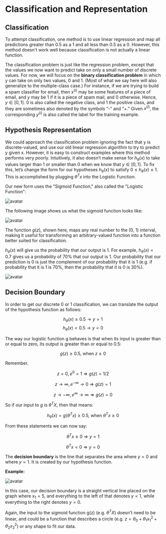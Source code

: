 # Classification and Representation

## Classification

To attempt classification, one method is to use linear regression and map all predictions greater than 0.5 as a 1 and all less than 0.5 as a 0. However, this method doesn't work well because classification is not actually a linear function.

The classification problem is just like the regression problem, except that the values we now want to predict take on only a small number of discrete values. For now, we will focus on the **binary classification problem** in which y can take on only two values, 0 and 1. (Most of what we say here will also generalize to the multiple-class case.) For instance, if we are trying to build a spam classifier for email, then $x^{(i)}$ may be some features of a piece of email, and $y$ may be 1 if it is a piece of spam mail, and 0 otherwise. Hence, $y∈[0,1]$. 0 is also called the negative class, and 1 the positive class, and they are sometimes also denoted by the symbols “-” and “+.” Given $x^{(i)}$, the corresponding $y^{(i)}$ is also called the label for the training example.

## Hypothesis Representation

We could approach the classification problem ignoring the fact that y is discrete-valued, and use our old linear regression algorithm to try to predict y given x. However, it is easy to construct examples where this method performs very poorly. Intuitively, it also doesn’t make sense for $h_\theta (x)$ to take values larger than 1 or smaller than 0 when we know that $y ∈ [0, 1]$. To fix this, let’s change the form for our hypotheses $h_\theta (x)$ to satisfy $0 \leq h_\theta (x) \leq 1$. This is accomplished by plugging $\theta^Tx$ into the Logistic Function.

Our new form uses the "Sigmoid Function," also called the "Logistic Function":

![avatar](https://raw.githubusercontent.com/garyphone/machine_learning/master/pictures/l3_1.PNG)

The following image shows us what the sigmoid function looks like:

![avatar](https://raw.githubusercontent.com/garyphone/machine_learning/master/pictures/l3_2.PNG)

The function $g(z)$, shown here, maps any real number to the (0, 1) interval, making it useful for transforming an arbitrary-valued function into a function better suited for classification.

$h_\theta (x)$ will give us the probability that our output is 1. For example, $h_\theta(x)=0.7$ gives us a probability of 70% that our output is 1. Our probability that our prediction is 0 is just the complement of our probability that it is 1 (e.g. if probability that it is 1 is 70%, then the probability that it is 0 is 30%).

![avatar](https://raw.githubusercontent.com/garyphone/machine_learning/master/pictures/l3_3.PNG)

## Decision Boundary

In order to get our discrete 0 or 1 classification, we can translate the output of the hypothesis function as follows:

$$
h_\theta (x)≥0.5→y=1
$$
$$
h_\theta (x)<0.5→y=0
$$

The way our logistic function g behaves is that when its input is greater than or equal to zero, its output is greater than or equal to 0.5:

$$
g(z)≥0.5,\ \text{when} \ z≥0
$$

Remember.

$$
z=0,e^0=1⇒g(z)=1/2
$$

$$
z→∞,e^{−∞}→0⇒g(z)=1
$$

$$
z→−∞,e^{∞}→∞⇒g(z)=0
$$

So if our input to $g$ is $\theta^TX$, then that means:

$$
h_\theta (x)=g(θ^Tx)≥0.5,\ \text{when}\ θ^Tx≥0
$$

From these statements we can now say:

$$
θ^Tx≥0⇒y=1
$$

$$
θ^Tx<0⇒y=0
$$

The **decision boundary** is the line that separates the area where $y = 0$ and where $y = 1$. It is created by our hypothesis function.

**Example:**

![avatar](https://raw.githubusercontent.com/garyphone/machine_learning/master/pictures/l3_4.PNG)

In this case, our decision boundary is a straight vertical line placed on the graph where $x_1 = 5$, and everything to the left of that denotes $y = 1$, while everything to the right denotes $y = 0$.

Again, the input to the sigmoid function g(z) (e.g. $\theta^T X$) doesn't need to be linear, and could be a function that describes a circle (e.g. $z = \theta_0 + \theta_1 x_1^2 +\theta_2 x_2^2$) or any shape to fit our data.
